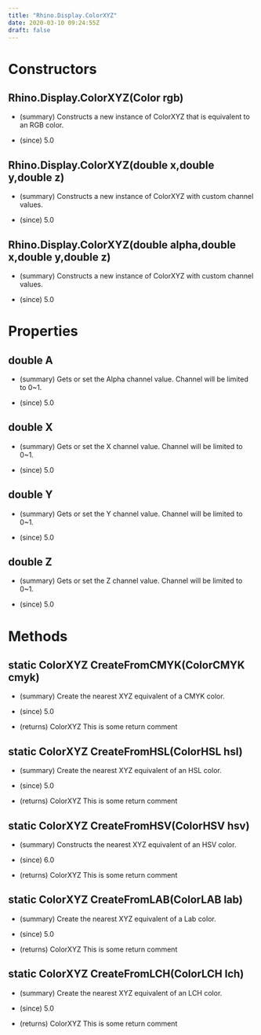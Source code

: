 ```yaml
---
title: "Rhino.Display.ColorXYZ"
date: 2020-03-10 09:24:55Z
draft: false
---
```


# Constructors
## Rhino.Display.ColorXYZ(Color rgb)
- (summary) 
     Constructs a new instance of ColorXYZ that is equivalent to an RGB color.
     
- (since) 5.0
## Rhino.Display.ColorXYZ(double x,double y,double z)
- (summary) 
     Constructs a new instance of ColorXYZ with custom channel values.
     
- (since) 5.0
## Rhino.Display.ColorXYZ(double alpha,double x,double y,double z)
- (summary) 
     Constructs a new instance of ColorXYZ with custom channel values.
     
- (since) 5.0
# Properties
## double A
- (summary) 
     Gets or set the Alpha channel value. Channel will be limited to 0~1.
     
- (since) 5.0
## double X
- (summary) 
     Gets or set the X channel value. Channel will be limited to 0~1.
     
- (since) 5.0
## double Y
- (summary) 
     Gets or set the Y channel value. Channel will be limited to 0~1.
     
- (since) 5.0
## double Z
- (summary) 
     Gets or set the Z channel value. Channel will be limited to 0~1.
     
- (since) 5.0
# Methods
## static ColorXYZ CreateFromCMYK(ColorCMYK cmyk)
- (summary) 
     Create the nearest XYZ equivalent of a CMYK color.
     
- (since) 5.0
- (returns) ColorXYZ This is some return comment
## static ColorXYZ CreateFromHSL(ColorHSL hsl)
- (summary) 
     Create the nearest XYZ equivalent of an HSL color.
     
- (since) 5.0
- (returns) ColorXYZ This is some return comment
## static ColorXYZ CreateFromHSV(ColorHSV hsv)
- (summary) 
     Constructs the nearest XYZ equivalent of an HSV color.
     
- (since) 6.0
- (returns) ColorXYZ This is some return comment
## static ColorXYZ CreateFromLAB(ColorLAB lab)
- (summary) 
     Create the nearest XYZ equivalent of a Lab color.
     
- (since) 5.0
- (returns) ColorXYZ This is some return comment
## static ColorXYZ CreateFromLCH(ColorLCH lch)
- (summary) 
     Create the nearest XYZ equivalent of an LCH color.
     
- (since) 5.0
- (returns) ColorXYZ This is some return comment
